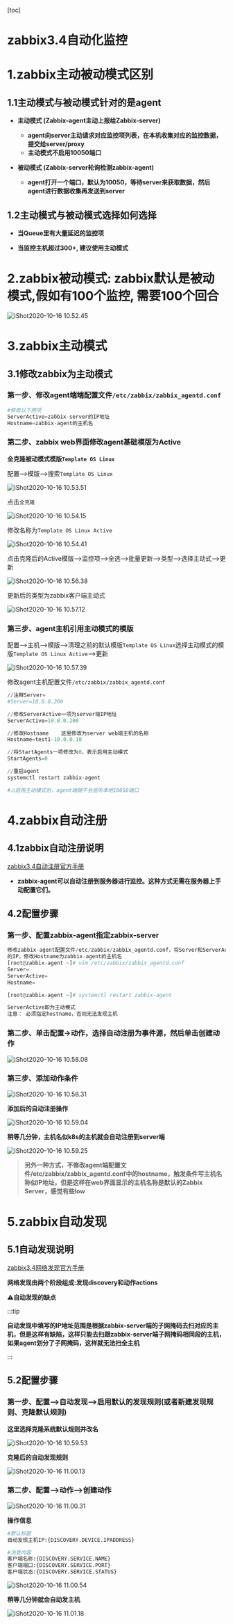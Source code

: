 [toc]



# zabbix3.4自动化监控

# 1.zabbix主动被动模式区别

## 1.1主动模式与被动模式针对的是agent

- **主动模式 (Zabbix-agent主动上报给Zabbix-server)**
  - **agent向server主动请求对应监控项列表，在本机收集对应的监控数据，提交给server/proxy**
  - **主动模式不启用10050端口**

- **被动模式 (Zabbix-server轮询检测zabbix-agent)**

  - **agent打开一个端口，默认为10050，等待server来获取数据，然后agent进行数据收集再发送到server**

  

## 1.2主动模式与被动模式选择如何选择

- **当Queue里有大量延迟的监控项**

- **当监控主机超过300+, 建议使用主动模式**



# 2.zabbix被动模式: zabbix默认是被动模式,假如有100个监控, 需要100个回合

![iShot2020-10-16 10.52.45](https://gitea.pptfz.cn/pptfz/picgo-images/raw/branch/master/img/iShot2020-10-16%2010.52.45.png)





# 3.zabbix主动模式

## 3.1修改zabbix为主动模式

### 第一步、修改agent端端配置文件``/etc/zabbix/zabbix_agentd.conf``

```python
#修改以下两项
ServerActive=zabbix-server的IP地址
Hostname=zabbix-agent的主机名
```

### 第二步、zabbix web界面修改agent基础模版为Active

**全克隆被动模式模版``Template OS Linux``**

配置-->模版-->搜索``Template OS Linux``

![iShot2020-10-16 10.53.51](https://gitea.pptfz.cn/pptfz/picgo-images/raw/branch/master/img/iShot2020-10-16%2010.53.51.png)





点击``全克隆``

![iShot2020-10-16 10.54.15](https://gitea.pptfz.cn/pptfz/picgo-images/raw/branch/master/img/iShot2020-10-16%2010.54.15.png)



修改名称为``Template OS Linux Active``

![iShot2020-10-16 10.54.41](https://gitea.pptfz.cn/pptfz/picgo-images/raw/branch/master/img/iShot2020-10-16%2010.54.41.png)





点击克隆后的Active模版-->监控项-->全选-->批量更新-->类型-->选择主动式-->更新

![iShot2020-10-16 10.56.38](https://gitea.pptfz.cn/pptfz/picgo-images/raw/branch/master/img/iShot2020-10-16%2010.56.38.png)







更新后的类型为zabbix客户端主动式

![iShot2020-10-16 10.57.12](https://gitea.pptfz.cn/pptfz/picgo-images/raw/branch/master/img/iShot2020-10-16%2010.57.12.png)





### 第三步、agent主机引用主动模式的模版

配置-->主机-->模版-->清理之前的默认模版``Template OS Linux``选择主动模式的模版``Template OS Linux Active``-->更新

![iShot2020-10-16 10.57.39](https://gitea.pptfz.cn/pptfz/picgo-images/raw/branch/master/img/iShot2020-10-16%2010.57.39.png)







修改agent主机配置文件``/etc/zabbix/zabbix_agentd.conf``

```python
//注释Server=
#Server=10.0.0.200

//修改ServerActive一项为server端IP地址
ServerActive=10.0.0.200

//修改Hostname	这里修改为server web端主机的名称
Hostname=test1-10.0.0.10

//将StartAgents一项修改为0，表示启用主动模式
StartAgents=0

//重启agent
systemctl restart zabbix-agent

#⚠️启用主动模式后，agent端就不会监听本地10050端口
```



# 4.zabbix自动注册

## 4.1zabbix自动注册说明

[zabbix3.4自动注册官方手册](https://www.zabbix.com/documentation/3.4/zh/manual/discovery/auto_registration)

- **zabbix-agent可以自动注册到服务器进行监控。这种方式无需在服务器上手动配置它们。**



## 4.2配置步骤

### **第一步、配置zabbix-agent指定zabbix-server**

```python
修改zabbix-agent配置文件/etc/zabbix/zabbix_agentd.conf，将Server和ServerActive都指定为zabbix-server
的IP，修改Hostname为zabbix-agent的主机名
[root@zabbix-agent ~]# vim /etc/zabbix/zabbix_agentd.conf
Server=
ServerActive=
Hostname=

[root@zabbix-agent ~]# systemctl restart zabbix-agent

ServerActive即为主动模式
注意： 必须指定hostname，否则无法发现主机
```

### 第二步、单击配置->动作，选择自动注册为事件源，然后单击创建动作

![iShot2020-10-16 10.58.08](https://gitea.pptfz.cn/pptfz/picgo-images/raw/branch/master/img/iShot2020-10-16%2010.58.08.png)





### 第三步、添加动作条件

![iShot2020-10-16 10.58.31](https://gitea.pptfz.cn/pptfz/picgo-images/raw/branch/master/img/iShot2020-10-16%2010.58.31.png)





**添加后的自动注册操作**

![iShot2020-10-16 10.59.04](https://gitea.pptfz.cn/pptfz/picgo-images/raw/branch/master/img/iShot2020-10-16%2010.59.04.png)



**稍等几分钟，主机名似k8s的主机就会自动注册到server端**

![iShot2020-10-16 10.59.25](https://gitea.pptfz.cn/pptfz/picgo-images/raw/branch/master/img/iShot2020-10-16%2010.59.25.png)







> **另外一种方式，不修改agent端配置文件/etc/zabbix/zabbix_agentd.conf中的hostname，触发条件写主机名称似IP地址，但是这样在web界面显示的主机名称是默认的Zabbix Server，感觉有些low**



# 5.zabbix自动发现

## 5.1自动发现说明

[zabbix3.4网络发现官方手册](https://www.zabbix.com/documentation/3.4/zh/manual/discovery/network_discovery)

**网络发现由两个阶段组成:发现discovery和动作actions**

⚠️**自动发现的缺点**

:::tip

**自动发现中填写的IP地址范围是根据zabbix-server端的子网掩码去扫对应的主机，但是这样有缺陷，这样只能去扫跟zabbix-server端子网掩码相同段的主机，如果agent划分了子网掩码，这样就无法扫全主机**

:::





## 5.2配置步骤

### 第一步、配置-->自动发现-->启用默认的发现规则(或者新建发现规则、克隆默认规则)

**这里选择克隆系统默认规则并改名**

![iShot2020-10-16 10.59.53](https://gitea.pptfz.cn/pptfz/picgo-images/raw/branch/master/img/iShot2020-10-16%2010.59.53.png)





**克隆后的自动发现规则**

![iShot2020-10-16 11.00.13](https://gitea.pptfz.cn/pptfz/picgo-images/raw/branch/master/img/iShot2020-10-16%2011.00.13.png)





### 第二步、配置-->动作-->创建动作

![iShot2020-10-16 11.00.31](https://gitea.pptfz.cn/pptfz/picgo-images/raw/branch/master/img/iShot2020-10-16%2011.00.31.png)



**操作信息**

```python
#默认标题
自动发现主机IP:{DISCOVERY.DEVICE.IPADDRESS}

#消息内容
客户端名称:{DISCOVERY.SERVICE.NAME}
客户端端口:{DISCOVERY.SERVICE.PORT}
客户端状态:{DISCOVERY.SERVICE.STATUS}
```

![iShot2020-10-16 11.00.54](https://gitea.pptfz.cn/pptfz/picgo-images/raw/branch/master/img/iShot2020-10-16%2011.00.54.png)







**稍等几分钟就会自动发主机**

![iShot2020-10-16 11.01.18](https://gitea.pptfz.cn/pptfz/picgo-images/raw/branch/master/img/iShot2020-10-16%2011.01.18.png)
